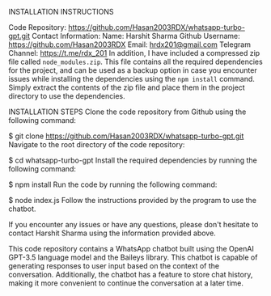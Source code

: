 INSTALLATION INSTRUCTIONS
                
Code Repository: 
                https://github.com/Hasan2003RDX/whatsapp-turbo-gpt.git
Contact Information:
Name: Harshit Sharma
Github Username: https://github.com/Hasan2003RDX
Email: hrdx201@gmail.com
Telegram Channel: https://t.me/rdx_201
In addition, I have included a compressed zip file called `node_modules.zip`. This file contains all the required dependencies for the project, and can be used as a backup option in case you encounter issues while installing the dependencies using the `npm install` command. Simply extract the contents of the zip file and place them in the project directory to use the dependencies.

INSTALLATION STEPS
Clone the code repository from Github using the following command:

$ git clone https://github.com/Hasan2003RDX/whatsapp-turbo-gpt.git
Navigate to the root directory of the code repository:

$ cd whatsapp-turbo-gpt
Install the required dependencies by running the following command:

$ npm install
Run the code by running the following command:

$ node index.js
Follow the instructions provided by the program to use the chatbot.

If you encounter any issues or have any questions, please don't hesitate to contact Harshit Sharma using the information provided above.


This code repository contains a WhatsApp chatbot built using the OpenAI GPT-3.5 language model and the Baileys library. This chatbot is capable of generating responses to user input based on the context of the conversation. Additionally, the chatbot has a feature to store chat history, making it more convenient to continue the conversation at a later time.
